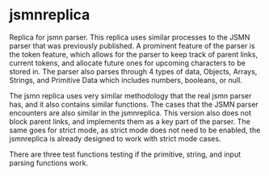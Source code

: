 # jsmnreplica
Replica for jsmn parser.
This replica uses similar processes to the JSMN parser that was previously published. A prominent feature of the parser is the token feature, which allows for the parser to keep track of parent links, current tokens, and allocate future ones for upcoming characters to be stored in. The parser also parses through 4 types of data, Objects, Arrays, Strings, and Primitive Data which includes numbers, booleans, or null. 

The jsmn replica uses very similar methodology that the real jsmn parser has, and it also contains similar functions. The cases that the JSMN parser encounters are also similar in the jsmnreplica. This version also does not block parent links, and implements them as a key part of the parser. The same goes for strict mode, as strict mode does not need to be enabled, the jsmnreplica is already designed to work with strict mode cases. 

There are three test functions testing if the primitive, string, and input parsing functions work. 